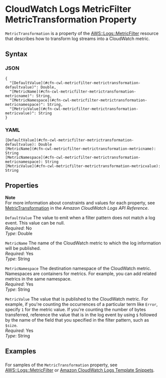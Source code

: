 # CloudWatch Logs MetricFilter MetricTransformation Property<a name="aws-properties-logs-metricfilter-metrictransformation"></a>

`MetricTransformation` is a property of the [AWS::Logs::MetricFilter](aws-resource-logs-metricfilter.md) resource that describes how to transform log streams into a CloudWatch metric\.

## Syntax<a name="w3ab2c21c14d359b5"></a>

### JSON<a name="aws-properties-logs-metricfilter-metrictransformation-syntax.json"></a>

```
{
  "[DefaultValue](#cfn-cwl-metricfilter-metrictransformation-defaultvalue)": Double,    
  "[MetricName](#cfn-cwl-metricfilter-metrictransformation-metricname)": String,
  "[MetricNamespace](#cfn-cwl-metricfilter-metrictransformation-metricnamespace)": String,
  "[MetricValue](#cfn-cwl-metricfilter-metrictransformation-metricvalue)": String
}
```

### YAML<a name="aws-properties-logs-metricfilter-metrictransformation-syntax.yaml"></a>

```
[DefaultValue](#cfn-cwl-metricfilter-metrictransformation-defaultvalue): Double
[MetricName](#cfn-cwl-metricfilter-metrictransformation-metricname): String
[MetricNamespace](#cfn-cwl-metricfilter-metrictransformation-metricnamespace): String
[MetricValue](#cfn-cwl-metricfilter-metrictransformation-metricvalue): String
```

## Properties<a name="w3ab2c21c14d359b7"></a>

**Note**  
For more information about constraints and values for each property, see [MetricTransformation](http://docs.aws.amazon.com/AmazonCloudWatchLogs/latest/APIReference/API_MetricTransformation.html) in the *Amazon CloudWatch Logs API Reference*\.

`DefaultValue`  <a name="cfn-cwl-metricfilter-metrictransformation-defaultvalue"></a>
The value to emit when a filter pattern does not match a log event\. This value can be null\.  
*Required*: No  
*Type*: Double

`MetricName`  <a name="cfn-cwl-metricfilter-metrictransformation-metricname"></a>
The name of the CloudWatch metric to which the log information will be published\.  
*Required*: Yes  
*Type*: String

`MetricNamespace`  <a name="cfn-cwl-metricfilter-metrictransformation-metricnamespace"></a>
The destination namespace of the CloudWatch metric\. Namespaces are containers for metrics\. For example, you can add related metrics in the same namespace\.  
*Required*: Yes  
*Type*: String

`MetricValue`  <a name="cfn-cwl-metricfilter-metrictransformation-metricvalue"></a>
The value that is published to the CloudWatch metric\. For example, if you're counting the occurrences of a particular term like `Error`, specify `1` for the metric value\. If you're counting the number of bytes transferred, reference the value that is in the log event by using `$` followed by the name of the field that you specified in the filter pattern, such as `$size`\.  
*Required*: Yes  
*Type*: String

## Examples<a name="w3ab2c21c14d359b9"></a>

### <a name="w3ab2c21c14d359b9b2"></a>

For samples of the `MetricTransformation` property, see [AWS::Logs::MetricFilter](aws-resource-logs-metricfilter.md) or [Amazon CloudWatch Logs Template Snippets](quickref-cloudwatchlogs.md)\.
